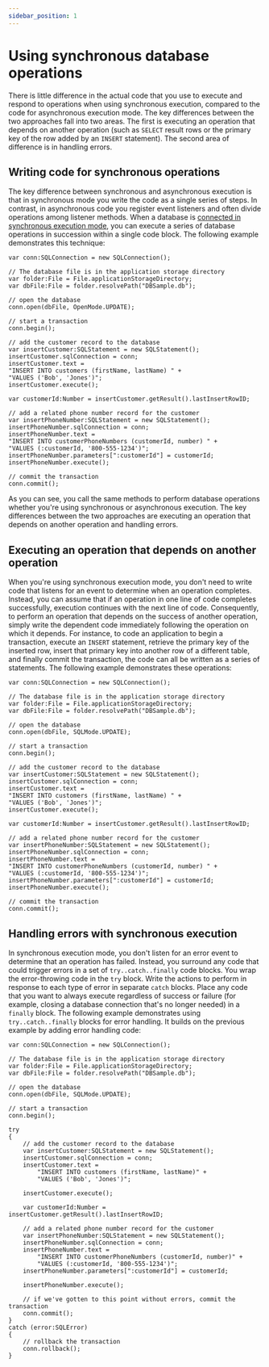 ```yaml
---
sidebar_position: 1
---
```


# Using synchronous database operations

There is little difference in the actual code that you use to execute and
respond to operations when using synchronous execution, compared to the code for
asynchronous execution mode. The key differences between the two approaches fall
into two areas. The first is executing an operation that depends on another
operation (such as `SELECT` result rows or the primary key of the row added by
an `INSERT` statement). The second area of difference is in handling errors.

## Writing code for synchronous operations

The key difference between synchronous and asynchronous execution is that in
synchronous mode you write the code as a single series of steps. In contrast, in
asynchronous code you register event listeners and often divide operations among
listener methods. When a database is
[connected in synchronous execution mode](<https://airsdk.dev/reference/actionscript/3.0/flash/data/SQLConnection.html#open()>),
you can execute a series of database operations in succession within a single
code block. The following example demonstrates this technique:

```
var conn:SQLConnection = new SQLConnection();

// The database file is in the application storage directory
var folder:File = File.applicationStorageDirectory;
var dbFile:File = folder.resolvePath("DBSample.db");

// open the database
conn.open(dbFile, OpenMode.UPDATE);

// start a transaction
conn.begin();

// add the customer record to the database
var insertCustomer:SQLStatement = new SQLStatement();
insertCustomer.sqlConnection = conn;
insertCustomer.text =
"INSERT INTO customers (firstName, lastName) " +
"VALUES ('Bob', 'Jones')";
insertCustomer.execute();

var customerId:Number = insertCustomer.getResult().lastInsertRowID;

// add a related phone number record for the customer
var insertPhoneNumber:SQLStatement = new SQLStatement();
insertPhoneNumber.sqlConnection = conn;
insertPhoneNumber.text =
"INSERT INTO customerPhoneNumbers (customerId, number) " +
"VALUES (:customerId, '800-555-1234')";
insertPhoneNumber.parameters[":customerId"] = customerId;
insertPhoneNumber.execute();

// commit the transaction
conn.commit();
```

As you can see, you call the same methods to perform database operations whether
you're using synchronous or asynchronous execution. The key differences between
the two approaches are executing an operation that depends on another operation
and handling errors.

## Executing an operation that depends on another operation

When you're using synchronous execution mode, you don't need to write code that
listens for an event to determine when an operation completes. Instead, you can
assume that if an operation in one line of code completes successfully,
execution continues with the next line of code. Consequently, to perform an
operation that depends on the success of another operation, simply write the
dependent code immediately following the operation on which it depends. For
instance, to code an application to begin a transaction, execute an `INSERT`
statement, retrieve the primary key of the inserted row, insert that primary key
into another row of a different table, and finally commit the transaction, the
code can all be written as a series of statements. The following example
demonstrates these operations:

```
var conn:SQLConnection = new SQLConnection();

// The database file is in the application storage directory
var folder:File = File.applicationStorageDirectory;
var dbFile:File = folder.resolvePath("DBSample.db");

// open the database
conn.open(dbFile, SQLMode.UPDATE);

// start a transaction
conn.begin();

// add the customer record to the database
var insertCustomer:SQLStatement = new SQLStatement();
insertCustomer.sqlConnection = conn;
insertCustomer.text =
"INSERT INTO customers (firstName, lastName) " +
"VALUES ('Bob', 'Jones')";
insertCustomer.execute();

var customerId:Number = insertCustomer.getResult().lastInsertRowID;

// add a related phone number record for the customer
var insertPhoneNumber:SQLStatement = new SQLStatement();
insertPhoneNumber.sqlConnection = conn;
insertPhoneNumber.text =
"INSERT INTO customerPhoneNumbers (customerId, number) " +
"VALUES (:customerId, '800-555-1234')";
insertPhoneNumber.parameters[":customerId"] = customerId;
insertPhoneNumber.execute();

// commit the transaction
conn.commit();
```

## Handling errors with synchronous execution

In synchronous execution mode, you don't listen for an error event to determine
that an operation has failed. Instead, you surround any code that could trigger
errors in a set of `try..catch..finally` code blocks. You wrap the
error-throwing code in the `try` block. Write the actions to perform in response
to each type of error in separate `catch` blocks. Place any code that you want
to always execute regardless of success or failure (for example, closing a
database connection that's no longer needed) in a `finally` block. The following
example demonstrates using `try..catch..finally` blocks for error handling. It
builds on the previous example by adding error handling code:

```
var conn:SQLConnection = new SQLConnection();

// The database file is in the application storage directory
var folder:File = File.applicationStorageDirectory;
var dbFile:File = folder.resolvePath("DBSample.db");

// open the database
conn.open(dbFile, SQLMode.UPDATE);

// start a transaction
conn.begin();

try
{
	// add the customer record to the database
	var insertCustomer:SQLStatement = new SQLStatement();
	insertCustomer.sqlConnection = conn;
	insertCustomer.text =
		"INSERT INTO customers (firstName, lastName)" +
		"VALUES ('Bob', 'Jones')";

	insertCustomer.execute();

	var customerId:Number = insertCustomer.getResult().lastInsertRowID;

	// add a related phone number record for the customer
	var insertPhoneNumber:SQLStatement = new SQLStatement();
	insertPhoneNumber.sqlConnection = conn;
	insertPhoneNumber.text =
		"INSERT INTO customerPhoneNumbers (customerId, number)" +
		"VALUES (:customerId, '800-555-1234')";
	insertPhoneNumber.parameters[":customerId"] = customerId;

	insertPhoneNumber.execute();

	// if we've gotten to this point without errors, commit the transaction
	conn.commit();
}
catch (error:SQLError)
{
	// rollback the transaction
	conn.rollback();
}
```
